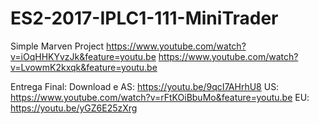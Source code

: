 # ES2-2017-IPLC1-111-MiniTrader
Simple Marven Project
https://www.youtube.com/watch?v=iOqHHKYvzJk&feature=youtu.be
https://www.youtube.com/watch?v=LvowmK2kxqk&feature=youtu.be



Entrega Final:   Download e AS:   https://youtu.be/9qcI7AHrhU8
                US:   https://www.youtube.com/watch?v=rFtKOiBbuMo&feature=youtu.be
                EU:   https://youtu.be/yGZ6E25zXrg
               


